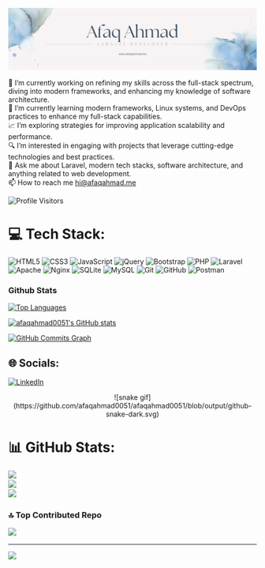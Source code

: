 [![Profile Banner](./image.png)](https://afaqahmad.me)

🔭 I’m currently working on refining my skills across the full-stack spectrum, diving into modern frameworks, and enhancing my knowledge of software architecture.<br>🌱 I’m currently learning modern frameworks, Linux systems, and DevOps practices to enhance my full-stack capabilities.<br>📈 I’m exploring strategies for improving application scalability and performance.<br>🔍 I’m interested in engaging with projects that leverage cutting-edge technologies and best practices.<br>💬 Ask me about Laravel, modern tech stacks, software architecture, and anything related to web development.<br>📫 How to reach me hi@afaqahmad.me<br>

![Profile Visitors](https://komarev.com/ghpvc/?username=afaqahmad0051&color=blue&label=Profile+Visitors)

# 💻 Tech Stack:
![HTML5](https://img.shields.io/badge/html5-%23E34F26.svg?style=for-the-badge&logo=html5&logoColor=white) ![CSS3](https://img.shields.io/badge/css3-%231572B6.svg?style=for-the-badge&logo=css3&logoColor=white) ![JavaScript](https://img.shields.io/badge/javascript-%23323330.svg?style=for-the-badge&logo=javascript&logoColor=%23F7DF1E) ![jQuery](https://img.shields.io/badge/jquery-%230769AD.svg?style=for-the-badge&logo=jquery&logoColor=white) ![Bootstrap](https://img.shields.io/badge/bootstrap-%238511FA.svg?style=for-the-badge&logo=bootstrap&logoColor=white) ![PHP](https://img.shields.io/badge/php-%23777BB4.svg?style=for-the-badge&logo=php&logoColor=white) ![Laravel](https://img.shields.io/badge/laravel-%23FF2D20.svg?style=for-the-badge&logo=laravel&logoColor=white) ![Apache](https://img.shields.io/badge/apache-%23D42029.svg?style=for-the-badge&logo=apache&logoColor=white) ![Nginx](https://img.shields.io/badge/nginx-%23009639.svg?style=for-the-badge&logo=nginx&logoColor=white) ![SQLite](https://img.shields.io/badge/sqlite-%2307405e.svg?style=for-the-badge&logo=sqlite&logoColor=white) ![MySQL](https://img.shields.io/badge/mysql-4479A1.svg?style=for-the-badge&logo=mysql&logoColor=white) ![Git](https://img.shields.io/badge/git-%23F05033.svg?style=for-the-badge&logo=git&logoColor=white) ![GitHub](https://img.shields.io/badge/github-%23121011.svg?style=for-the-badge&logo=github&logoColor=white) ![Postman](https://img.shields.io/badge/Postman-FF6C37?style=for-the-badge&logo=postman&logoColor=white)

### Github Stats

[![Top Languages](https://github-readme-stats.vercel.app/api/top-langs/?username=afaqahmad0051&langs_count=6&layout=compact&theme=dark)](http://www.github.com/afaqahmad0051)

[![afaqahmad0051's GitHub stats](https://github-readme-stats.vercel.app/api?username=afaqahmad0051&theme=dark&hide_border=false&include_all_commits=true&count_private=true&show_icons=true&hide=&count_private=true&title_color=00b8db)](http://www.github.com/afaqahmad0051)

[![GitHub Commits Graph](https://github-readme-activity-graph.vercel.app/graph?username=afaqahmad0051&bg_color=#151515&color=ffffff&line=00b8db&point=ffffff&area_color=101828&area=true&hide_border=true&custom_title=GitHub%20Commits%20Graph)](http://www.github.com/afaqahmad0051)


## 🌐 Socials:
[![LinkedIn](https://img.shields.io/badge/LinkedIn-%230077B5.svg?logo=linkedin&logoColor=white)](https://linkedin.com/in/afaq-ahmad12)

<div align="center">
  ![snake gif](https://github.com/afaqahmad0051/afaqahmad0051/blob/output/github-snake-dark.svg)
</div>


# 📊 GitHub Stats:
![](https://github-readme-stats.vercel.app/api?username=afaqahmad0051&theme=dark&hide_border=false&include_all_commits=true&count_private=true)<br/>
![](https://github-readme-streak-stats.herokuapp.com/?user=afaqahmad0051&theme=dark&hide_border=false)<br/>
![](https://github-readme-stats.vercel.app/api/top-langs/?username=afaqahmad0051&theme=dark&hide_border=false&include_all_commits=true&count_private=true&layout=compact)

### 🔝 Top Contributed Repo
![](https://github-contributor-stats.vercel.app/api?username=afaqahmad0051&limit=5&theme=dark&combine_all_yearly_contributions=true)

---
[![](https://visitcount.itsvg.in/api?id=afaqahmad0051&icon=10&color=0)](https://visitcount.itsvg.in)

<!-- Proudly created with GPRM ( https://gprm.itsvg.in ) -->
